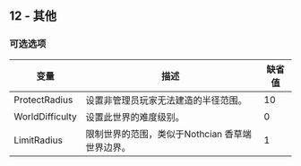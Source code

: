 ## 12 - 其他

### 可选选项

| 变量 | 描述 | 缺省值 |
| --- | --- | --- |
| ProtectRadius | 设置非管理员玩家无法建造的半径范围。 | 10 |
| WorldDifficulty | 设置此世界的难度级别。 | 0 |
| LimitRadius | 限制世界的范围，类似于Nothcian 香草端世界边界。 | 1 |

